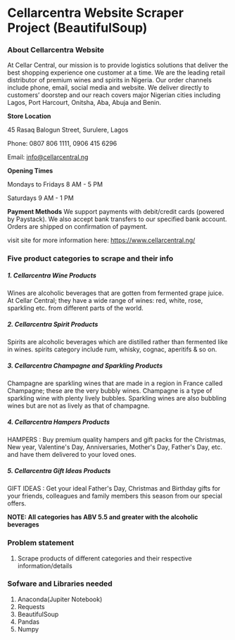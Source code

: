 # Cellarcentra Website Scraper Project (BeautifulSoup)
### About Cellarcentra Website

At Cellar Central, our mission is to provide logistics solutions that deliver the best shopping experience one customer at a time. We are the leading retail distributor of premium wines and spirits in Nigeria. Our order channels include phone, email, social media and website. We deliver directly to customers’ doorstep and our reach covers major Nigerian cities including Lagos, Port Harcourt, Onitsha, Aba, Abuja and Benin.

**Store Location**

45 Rasaq Balogun Street, Surulere, Lagos

Phone: 0807 806 1111,  0906 415 6296

Email: info@cellarcentral.ng

**Opening Times**

Mondays to Fridays
8 AM - 5 PM

Saturdays
9 AM - 1 PM

**Payment Methods**
We support payments with debit/credit cards (powered by Paystack). We also accept bank transfers to our specified bank account. Orders are shipped on confirmation of payment.

visit site for more information here: https://www.cellarcentral.ng/

### Five product categories to scrape and their info
##### 1. Cellarcentra Wine Products
Wines are alcoholic beverages that are gotten from fermented grape juice. At Cellar Central; they have a wide range of wines: red, white, rose, sparkling etc. from different parts of the world. 

##### 2. Cellarcentra Spirit Products
Spirits are alcoholic beverages which are distilled rather than fermented like in wines. spirits category include rum, whisky, cognac, aperitifs & so on.

##### 3. Cellarcentra Champagne and Sparkling Products
Champagne are sparkling wines that are made in a region in France called Champagne; these are the very bubbly wines. Champagne is a type of sparkling wine with plenty lively bubbles. Sparkling wines are also bubbling wines but are not as lively as that of champagne.

##### 4. Cellarcentra Hampers Products
HAMPERS : Buy premium quality hampers and gift packs for the Christmas, New year, Valentine's Day, Anniversaries, Mother's Day, Father's Day, etc. and have them delivered to your loved ones.

##### 5. Cellarcentra Gift Ideas Products
GIFT IDEAS : Get  your ideal Father's Day, Christmas and Birthday gifts for your friends, colleagues and family members this season from our special offers.

**NOTE: All categories has ABV 5.5 and greater with the alcoholic beverages**

### Problem statement 
1. Scrape products of different categories and their respective information/details

### Sofware and Libraries needed
1. Anaconda(Jupiter Notebook)
2. Requests
3. BeautifulSoup
4. Pandas
5. Numpy
